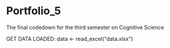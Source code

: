 # Portfolio_5

The final codedown for the third semester on Cognitive Science 


GET DATA LOADED: 
data <- read_excel("data.xlsx")
